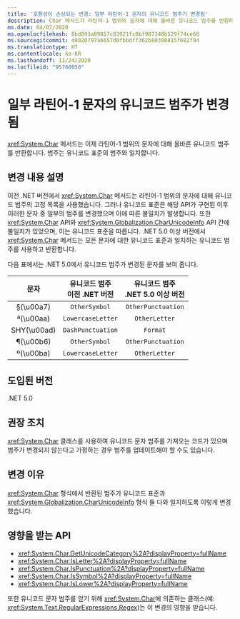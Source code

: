 ```yaml
---
title: '호환성이 손상되는 변경: 일부 라틴어-1 문자의 유니코드 범주가 변경됨'
description: Char 메서드가 라틴어-1 범위의 문자에 대해 올바른 유니코드 범주를 반환하는 .NET 5.0의 세계화 관련 호환성이 손상되는 변경에 대해 알아봅니다.
ms.date: 04/07/2020
ms.openlocfilehash: 8bd093a89857c83921fc0bf987348b529f74ce68
ms.sourcegitcommit: d8020797a6657d0fbbdff362b80300815f682f94
ms.translationtype: HT
ms.contentlocale: ko-KR
ms.lasthandoff: 11/24/2020
ms.locfileid: "95760050"
---
```

# <a name="unicode-category-changed-for-some-latin-1-characters"></a>일부 라틴어-1 문자의 유니코드 범주가 변경됨

<xref:System.Char> 메서드는 이제 라틴어-1 범위의 문자에 대해 올바른 유니코드 범주를 반환합니다. 범주는 유니코드 표준의 범주와 일치합니다.

## <a name="change-description"></a>변경 내용 설명

이전 .NET 버전에서 <xref:System.Char> 메서드는 라틴어-1 범위의 문자에 대해 유니코드 범주의 고정 목록을 사용했습니다. 그러나 유니코드 표준은 해당 API가 구현된 이후 이러한 문자 중 일부의 범주를 변경했으며 이에 따른 불일치가 발생합니다. 또한 <xref:System.Char> API와 <xref:System.Globalization.CharUnicodeInfo> API 간에 불일치가 있었으며, 이는 유니코드 표준을 따릅니다. .NET 5.0 이상 버전에서 <xref:System.Char> 메서드는 모든 문자에 대한 유니코드 표준과 일치하는 유니코드 범주를 사용하고 반환합니다.

다음 표에서는 .NET 5.0에서 유니코드 범주가 변경된 문자를 보여 줍니다.

| 문자    | 유니코드 범주<br>이전 .NET 버전 | 유니코드 범주<br>.NET 5.0 이상 버전 |
|:------------:|:---------------------------------------------:|:--------------------------------------------------:|
| §(\u00a7)   | `OtherSymbol`                                 | `OtherPunctuation`                                 |
| ª(\u00aa)   | `LowercaseLetter`                             | `OtherLetter`                                      |
| SHY(\u00ad) | `DashPunctuation`                             | `Format`                                           |
| ¶(\u00b6)   | `OtherSymbol`                                 | `OtherPunctuation`                                 |
| º(\u00ba)   | `LowercaseLetter`                             | `OtherLetter`                                      |

## <a name="version-introduced"></a>도입된 버전

.NET 5.0

## <a name="recommended-action"></a>권장 조치

<xref:System.Char> 클래스를 사용하여 유니코드 문자 범주를 가져오는 코드가 있으며 범주가 변경되지 않는다고 가정하는 경우 범주를 업데이트해야 할 수도 있습니다.

## <a name="reason-for-change"></a>변경 이유

<xref:System.Char> 형식에서 반환된 범주가 유니코드 표준과 <xref:System.Globalization.CharUnicodeInfo> 형식 둘 다와 일치하도록 이렇게 변경했습니다.

## <a name="affected-apis"></a>영향을 받는 API

- <xref:System.Char.GetUnicodeCategory%2A?displayProperty=fullName>
- <xref:System.Char.IsLetter%2A?displayProperty=fullName>
- <xref:System.Char.IsPunctuation%2A?displayProperty=fullName>
- <xref:System.Char.IsSymbol%2A?displayProperty=fullName>
- <xref:System.Char.IsLower%2A?displayProperty=fullName>

또한 유니코드 문자 범주를 얻기 위해 <xref:System.Char>에 의존하는 클래스(예: <xref:System.Text.RegularExpressions.Regex>)는 이 변경의 영향을 받습니다.

<!--

### Affected APIs

- `Overload:System.Char.GetUnicodeCategory`
- `Overload:System.Char.IsLetter`
- `Overload:System.Char.IsPunctuation`
- `Overload:System.Char.IsSymbol`
- `Overload:System.Char.IsLower`

### Category

- Core .NET libraries
- Globalization
-
-->
